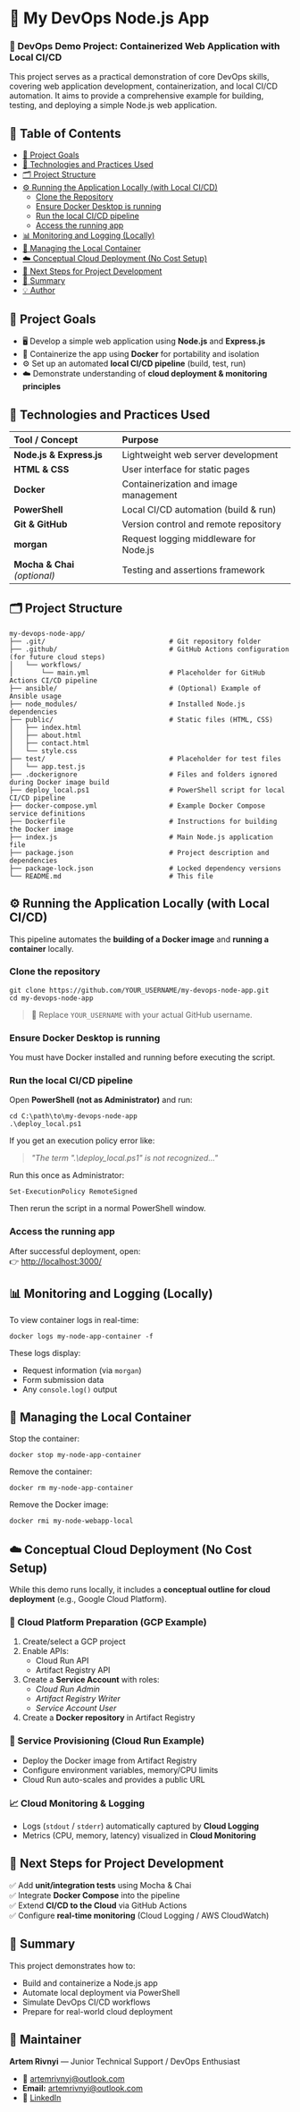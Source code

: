 # 🚀 My DevOps Node.js App

### 🧩 DevOps Demo Project: Containerized Web Application with Local CI/CD

This project serves as a practical demonstration of core DevOps skills, covering web application development, containerization, and local CI/CD automation. It aims to provide a comprehensive example for building, testing, and deploying a simple Node.js web application.

## 📝 Table of Contents

*   [🎯 Project Goals](#-project-goals)
*   [🧠 Technologies and Practices Used](#-technologies-and-practices-used)
*   [🗂️ Project Structure](#️-project-structure)
*   [⚙️ Running the Application Locally (with Local CI/CD)](#️-running-the-application-locally-with-local-cicd)
    *   [Clone the Repository](#clone-the-repository)
    *   [Ensure Docker Desktop is running](#ensure-docker-desktop-is-running)
    *   [Run the local CI/CD pipeline](#run-the-local-cicd-pipeline)
    *   [Access the running app](#access-the-running-app)
*   [📊 Monitoring and Logging (Locally)](#-monitoring-and-logging-locally)
*   [🧹 Managing the Local Container](#-managing-the-local-container)
*   [☁️ Conceptual Cloud Deployment (No Cost Setup)](#%EF%B8%8F-conceptual-cloud-deployment-no-cost-setup)
*   [🧭 Next Steps for Project Development](#-next-steps-for-project-development)
*   [🏁 Summary](#-summary)
*   [💡 Author](#-author)

## 🎯 Project Goals

*   🖥️ Develop a simple web application using **Node.js** and **Express.js**
*   🐳 Containerize the app using **Docker** for portability and isolation
*   ⚙️ Set up an automated **local CI/CD pipeline** (build, test, run)
*   ☁️ Demonstrate understanding of **cloud deployment & monitoring principles**

## 🧠 Technologies and Practices Used

| Tool / Concept | Purpose |
| :-- | :-- |
| **Node.js & Express.js** | Lightweight web server development |
| **HTML & CSS** | User interface for static pages |
| **Docker** | Containerization and image management |
| **PowerShell** | Local CI/CD automation (build & run) |
| **Git & GitHub** | Version control and remote repository |
| **morgan** | Request logging middleware for Node.js |
| **Mocha & Chai** _(optional)_ | Testing and assertions framework |

## 🗂️ Project Structure

    my-devops-node-app/
    ├── .git/                               # Git repository folder
    ├── .github/                            # GitHub Actions configuration (for future cloud steps)
    │   └── workflows/
    │       └── main.yml                    # Placeholder for GitHub Actions CI/CD pipeline
    ├── ansible/                            # (Optional) Example of Ansible usage
    ├── node_modules/                       # Installed Node.js dependencies
    ├── public/                             # Static files (HTML, CSS)
    │   ├── index.html
    │   ├── about.html
    │   ├── contact.html
    │   └── style.css
    ├── test/                               # Placeholder for test files
    │   └── app.test.js
    ├── .dockerignore                       # Files and folders ignored during Docker image build
    ├── deploy_local.ps1                    # PowerShell script for local CI/CD pipeline
    ├── docker-compose.yml                  # Example Docker Compose service definitions
    ├── Dockerfile                          # Instructions for building the Docker image
    ├── index.js                            # Main Node.js application file
    ├── package.json                        # Project description and dependencies
    ├── package-lock.json                   # Locked dependency versions
    └── README.md                           # This file
    

## ⚙️ Running the Application Locally (with Local CI/CD)

This pipeline automates the **building of a Docker image** and **running a container** locally.

### Clone the repository

```shell
git clone https://github.com/YOUR_USERNAME/my-devops-node-app.git
cd my-devops-node-app
```

> 🔁 Replace `YOUR_USERNAME` with your actual GitHub username.

### Ensure Docker Desktop is running

You must have Docker installed and running before executing the script.

### Run the local CI/CD pipeline

Open **PowerShell (not as Administrator)** and run:

```shell
cd C:\path\to\my-devops-node-app
.\deploy_local.ps1
```

If you get an execution policy error like:

> _"The term ".\\deploy\_local.ps1" is not recognized..."_

Run this once as Administrator:

```shell
Set-ExecutionPolicy RemoteSigned
```

Then rerun the script in a normal PowerShell window.

### Access the running app

After successful deployment, open:  
👉 [http://localhost:3000/]()

## 📊 Monitoring and Logging (Locally)

To view container logs in real-time:

```shell
docker logs my-node-app-container -f
```

These logs display:

*   Request information (via `morgan`)
*   Form submission data
*   Any `console.log()` output

## 🧹 Managing the Local Container

Stop the container:

```shell
docker stop my-node-app-container
```

Remove the container:

```shell
docker rm my-node-app-container
```

Remove the Docker image:

```shell
docker rmi my-node-webapp-local
```

## ☁️ Conceptual Cloud Deployment (No Cost Setup)

While this demo runs locally, it includes a **conceptual outline for cloud deployment** (e.g., Google Cloud Platform).

### 🔧 Cloud Platform Preparation (GCP Example)

1.  Create/select a GCP project
2.  Enable APIs:
    *   Cloud Run API
    *   Artifact Registry API
3.  Create a **Service Account** with roles:
    *   _Cloud Run Admin_
    *   _Artifact Registry Writer_
    *   _Service Account User_
4.  Create a **Docker repository** in Artifact Registry

### 🚀 Service Provisioning (Cloud Run Example)

*   Deploy the Docker image from Artifact Registry
*   Configure environment variables, memory/CPU limits
*   Cloud Run auto-scales and provides a public URL

### 📈 Cloud Monitoring & Logging

*   Logs (`stdout` / `stderr`) automatically captured by **Cloud Logging**
*   Metrics (CPU, memory, latency) visualized in **Cloud Monitoring**

## 🧭 Next Steps for Project Development

✅ Add **unit/integration tests** using Mocha & Chai  
✅ Integrate **Docker Compose** into the pipeline  
✅ Extend **CI/CD to the Cloud** via GitHub Actions  
✅ Configure **real-time monitoring** (Cloud Logging / AWS CloudWatch)

## 🏁 Summary

This project demonstrates how to:

*   Build and containerize a Node.js app
*   Automate local deployment via PowerShell
*   Simulate DevOps CI/CD workflows
*   Prepare for real-world cloud deployment

## 🧰 Maintainer

**Artem Rivnyi** — Junior Technical Support / DevOps Enthusiast

*   📧 [artemrivnyi@outlook.com](mailto:artemrivnyi@outlook.com)
*   **Email:** [artemrivnyi@outlook.com](mailto:artemrivnyi@outlook.com)
*   🔗 [LinkedIn](https://www.linkedin.com/in/artem-rivnyi/)
